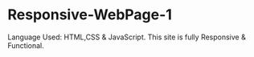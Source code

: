 # Responsive-WebPage-1
Language Used: HTML,CSS &amp; JavaScript. This site is fully Responsive &amp; Functional.
